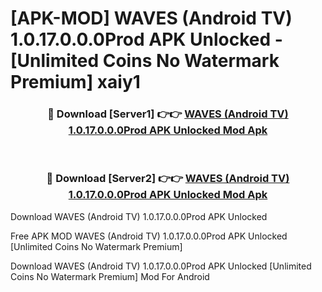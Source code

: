 # [APK-MOD] WAVES (Android TV) 1.0.17.0.0.0Prod APK Unlocked - [Unlimited Coins No Watermark Premium] xaiy1



<div align="center">
<h3>🔴 Download [Server1] 👉👉 <a href="https://momento.my/?title=WAVES_(Android_TV)_1.0.17.0.0.0Prod_APK_Unlocked">WAVES (Android TV) 1.0.17.0.0.0Prod APK Unlocked Mod Apk</a></h3><br>

<h3>🔴 Download [Server2] 👉👉 <a href="https://momento.my/?title=WAVES_(Android_TV)_1.0.17.0.0.0Prod_APK_Unlocked">WAVES (Android TV) 1.0.17.0.0.0Prod APK Unlocked Mod Apk</a></h3>
</div>



Download WAVES (Android TV) 1.0.17.0.0.0Prod APK Unlocked 

Free APK MOD WAVES (Android TV) 1.0.17.0.0.0Prod APK Unlocked [Unlimited Coins No Watermark Premium]

Download WAVES (Android TV) 1.0.17.0.0.0Prod APK Unlocked [Unlimited Coins No Watermark Premium] Mod For Android
